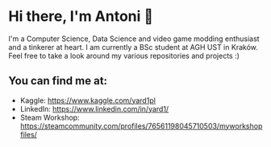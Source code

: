 # Hi there, I'm Antoni 👋

I'm a Computer Science, Data Science and video game modding enthusiast and a tinkerer at heart. I am currently a BSc student at AGH UST in Kraków. Feel free to take a look around my various repositories and projects :)

## You can find me at:
 
* Kaggle: https://www.kaggle.com/yard1pl
* LinkedIn: https://www.linkedin.com/in/yard1/
* Steam Workshop: https://steamcommunity.com/profiles/76561198045710503/myworkshopfiles/
